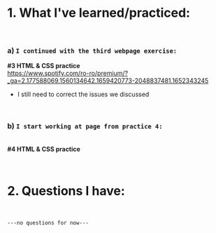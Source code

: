 # 1. What I've learned/practiced:

<br>

### a) `I continued with the third webpage exercise:`<br>
**#3 HTML & CSS practice**<br>
https://www.spotify.com/ro-ro/premium/?_ga=2.177588069.1560134642.1659420773-2048837481.1652343245

* I still need to correct the issues we discussed

<br>

### b) `I start working at page from practice 4:` 
<br>**#4 HTML & CSS practice** 




<br>

# 2. Questions I have:

<br>

`---no questions for now---`
